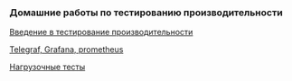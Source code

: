 ### Домашние работы по тестированию производительности

[Введение в тестирование производительности](https://docs.google.com/document/d/11-oPDU6S-5id645AfXpfPwbxTpvvKwrSuXaAe_yDbow/edit#heading=h.3qht0vuj2v9c)

[Telegraf, Grafana, prometheus](https://github.com/PershikovaEP/LoadEnvironment)

[Нагрузочные тесты](https://github.com/PershikovaEP/LoadWeb-Task3)
